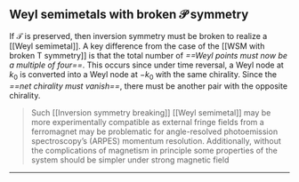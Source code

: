 ## Weyl semimetals with broken $\mathcal{P}$ symmetry
If $\mathcal{T}$ is preserved, then inversion symmetry must be broken to realize a [[Weyl semimetal]]. A key difference from the case of the [[WSM with broken T symmetry]] is that the total number of *==Weyl points must now be a multiple of four==*. This occurs since under time reversal, a Weyl node at $k_0$ is converted into a Weyl node at $−k_0$ with the same chirality. Since the *==net chirality must vanish==*, there must be another pair with the opposite chirality. 

> Such [[Inversion symmetry breaking]] [[Weyl semimetal]] may be more experimentally compatible as external fringe fields from a ferromagnet may be problematic
for angle-resolved photoemission spectroscopy’s (ARPES) momentum resolution. Additionally, without the complications of magnetism in principle some properties of the system should be simpler under strong magnetic field

---


